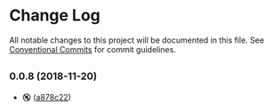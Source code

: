 # Change Log

All notable changes to this project will be documented in this file.
See [Conventional Commits](https://conventionalcommits.org) for commit guidelines.

## <small>0.0.8 (2018-11-20)</small>

* :mute: ([a878c22](https://github.com/BarryYan/nsp/commit/a878c22))
